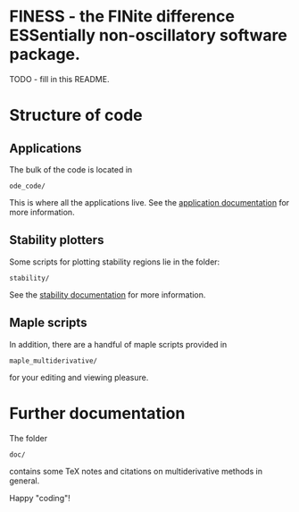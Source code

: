 # FINESS - the FINite difference ESSentially non-oscillatory software package.

TODO - fill in this README.

Structure of code
=================

Applications
------------

The bulk of the code is located in 

    ode_code/

This is where all the applications live.  See the 
[application documentation](ode_code/README.md) for more information.

Stability plotters
------------------

Some scripts for plotting stability regions lie in the folder:

    stability/

See the [stability documentation](stability/README.md) for more information.

Maple scripts
-------------

In addition, there are a handful of maple scripts provided in 

    maple_multiderivative/

for your editing and viewing pleasure.

Further documentation
=====================

The folder 

    doc/

contains some TeX notes and citations on multiderivative methods in general.

Happy "coding"!
